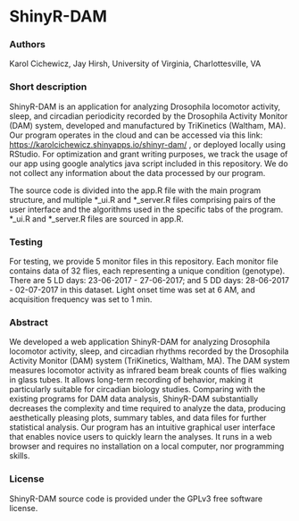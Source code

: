 # ShinyR-DAM

### Authors 
Karol Cichewicz, Jay Hirsh, University of Virginia, Charlottesville, VA

### Short description
ShinyR-DAM is an application for analyzing Drosophila locomotor activity, sleep, and circadian periodicity recorded by the Drosophila Activity Monitor (DAM) system, developed and manufactured by TriKinetics (Waltham, MA). Our program operates in the cloud and can be accessed via this link: https://karolcichewicz.shinyapps.io/shinyr-dam/ , or deployed locally using RStudio. For optimization and grant writing purposes, we track the usage of our app using google analytics java script included in this repository. We do not collect any information about the data processed by our program. 

The source code is divided into the app.R file with the main program structure, and multiple *_ui.R and *_server.R files comprising pairs of the user interface and the algorithms used in the specific tabs of the program. *_ui.R and *_server.R files are sourced in  app.R.

### Testing
For testing, we provide 5 monitor files in this repository. Each monitor file contains data of 32 flies, each representing a unique condition (genotype). There are 5 LD days: 23-06-2017 - 27-06-2017; and 5 DD days: 28-06-2017 - 02-07-2017 in this dataset. Light onset time was set at 6 AM, and acquisition frequency was set to 1 min. 

### Abstract
We developed a web application ShinyR-DAM for analyzing Drosophila locomotor activity, sleep, and circadian rhythms recorded by the Drosophila Activity Monitor (DAM) system (TriKinetics, Waltham, MA). The DAM system measures locomotor activity as infrared beam break counts of flies walking in glass tubes. It allows long-term recording of behavior, making it particularly suitable for circadian biology studies. Comparing with the existing programs for DAM data analysis, ShinyR-DAM substantially decreases the complexity and time required to analyze the data, producing aesthetically pleasing plots, summary tables, and data files for further statistical analysis. Our program has an intuitive graphical user interface that enables novice users to quickly learn the analyses. It runs in a web browser and requires no installation on a local computer, nor programming skills. 

### License
ShinyR-DAM source code is provided under the GPLv3 free software license.
